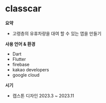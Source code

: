 # classcar

**요약**

- 고령층의 유휴차량을 대여 할 수 있는 앱을 만들기

**사용 언어 & 환경**

- Dart
- Flutter
- firebase
- kakao developers
- google cloud

**시기**

- 캡스톤 디자인 2023.3 ~ 2023.11
